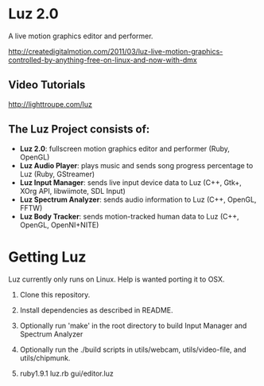 # Luz 2.0

A live motion graphics editor and performer.

<http://createdigitalmotion.com/2011/03/luz-live-motion-graphics-controlled-by-anything-free-on-linux-and-now-with-dmx>

## Video Tutorials

<http://lighttroupe.com/luz>

## The Luz Project consists of:

- **Luz 2.0**: fullscreen motion graphics editor and performer (Ruby, OpenGL)
- **Luz Audio Player**: plays music and sends song progress percentage to Luz (Ruby, GStreamer)
- **Luz Input Manager**: sends live input device data to Luz (C++, Gtk+, XOrg API, libwiimote, SDL Input)
- **Luz Spectrum Analyzer**: sends audio information to Luz (C++, OpenGL, FFTW)
- **Luz Body Tracker**: sends motion-tracked human data to Luz (C++, OpenGL, OpenNI+NITE)

# Getting Luz

Luz currently only runs on Linux.  Help is wanted porting it to OSX.

1. Clone this repository.

2. Install dependencies as described in README.

3. Optionally run 'make' in the root directory to build Input Manager and Spectrum Analyzer

4. Optionally run the ./build scripts in utils/webcam, utils/video-file, and utils/chipmunk.

5. ruby1.9.1 luz.rb gui/editor.luz

